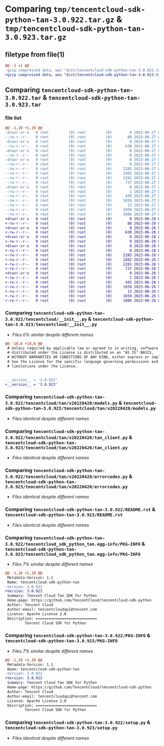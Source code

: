 # Comparing `tmp/tencentcloud-sdk-python-tan-3.0.922.tar.gz` & `tmp/tencentcloud-sdk-python-tan-3.0.923.tar.gz`

## filetype from file(1)

```diff
@@ -1 +1 @@
-gzip compressed data, was "dist/tencentcloud-sdk-python-tan-3.0.922.tar", last modified: Tue Jun 27 00:32:56 2023, max compression
+gzip compressed data, was "dist/tencentcloud-sdk-python-tan-3.0.923.tar", last modified: Wed Jun 28 00:35:24 2023, max compression
```

## Comparing `tencentcloud-sdk-python-tan-3.0.922.tar` & `tencentcloud-sdk-python-tan-3.0.923.tar`

### file list

```diff
@@ -1,19 +1,19 @@
-drwxr-xr-x   0 root         (0) root         (0)        0 2023-06-27 00:32:56.000000 tencentcloud-sdk-python-tan-3.0.922/
--rw-r--r--   0 root         (0) root         (0)       88 2023-06-27 00:32:56.000000 tencentcloud-sdk-python-tan-3.0.922/setup.cfg
-drwxr-xr-x   0 root         (0) root         (0)        0 2023-06-27 00:32:56.000000 tencentcloud-sdk-python-tan-3.0.922/tencentcloud/
--rw-r--r--   0 root         (0) root         (0)      630 2023-06-27 00:32:56.000000 tencentcloud-sdk-python-tan-3.0.922/tencentcloud/__init__.py
-drwxr-xr-x   0 root         (0) root         (0)        0 2023-06-27 00:32:56.000000 tencentcloud-sdk-python-tan-3.0.922/tencentcloud/tan/
--rw-r--r--   0 root         (0) root         (0)        0 2023-06-27 00:32:56.000000 tencentcloud-sdk-python-tan-3.0.922/tencentcloud/tan/__init__.py
-drwxr-xr-x   0 root         (0) root         (0)        0 2023-06-27 00:32:56.000000 tencentcloud-sdk-python-tan-3.0.922/tencentcloud/tan/v20220420/
--rw-r--r--   0 root         (0) root         (0)        0 2023-06-27 00:32:56.000000 tencentcloud-sdk-python-tan-3.0.922/tencentcloud/tan/v20220420/__init__.py
--rw-r--r--   0 root         (0) root         (0)     2285 2023-06-27 00:32:56.000000 tencentcloud-sdk-python-tan-3.0.922/tencentcloud/tan/v20220420/models.py
--rw-r--r--   0 root         (0) root         (0)     1892 2023-06-27 00:32:56.000000 tencentcloud-sdk-python-tan-3.0.922/tencentcloud/tan/v20220420/tan_client.py
--rw-r--r--   0 root         (0) root         (0)     2281 2023-06-27 00:32:56.000000 tencentcloud-sdk-python-tan-3.0.922/tencentcloud/tan/v20220420/errorcodes.py
--rw-r--r--   0 root         (0) root         (0)      737 2023-06-27 00:32:56.000000 tencentcloud-sdk-python-tan-3.0.922/README.rst
-drwxr-xr-x   0 root         (0) root         (0)        0 2023-06-27 00:32:56.000000 tencentcloud-sdk-python-tan-3.0.922/tencentcloud_sdk_python_tan.egg-info/
--rw-r--r--   0 root         (0) root         (0)        1 2023-06-27 00:32:56.000000 tencentcloud-sdk-python-tan-3.0.922/tencentcloud_sdk_python_tan.egg-info/dependency_links.txt
--rw-r--r--   0 root         (0) root         (0)      445 2023-06-27 00:32:56.000000 tencentcloud-sdk-python-tan-3.0.922/tencentcloud_sdk_python_tan.egg-info/SOURCES.txt
--rw-r--r--   0 root         (0) root         (0)     1659 2023-06-27 00:32:56.000000 tencentcloud-sdk-python-tan-3.0.922/tencentcloud_sdk_python_tan.egg-info/PKG-INFO
--rw-r--r--   0 root         (0) root         (0)       13 2023-06-27 00:32:56.000000 tencentcloud-sdk-python-tan-3.0.922/tencentcloud_sdk_python_tan.egg-info/top_level.txt
--rw-r--r--   0 root         (0) root         (0)     1659 2023-06-27 00:32:56.000000 tencentcloud-sdk-python-tan-3.0.922/PKG-INFO
--rw-r--r--   0 root         (0) root         (0)     1006 2023-06-27 00:32:56.000000 tencentcloud-sdk-python-tan-3.0.922/setup.py
+drwxr-xr-x   0 root         (0) root         (0)        0 2023-06-28 00:35:24.000000 tencentcloud-sdk-python-tan-3.0.923/
+-rw-r--r--   0 root         (0) root         (0)       88 2023-06-28 00:35:24.000000 tencentcloud-sdk-python-tan-3.0.923/setup.cfg
+drwxr-xr-x   0 root         (0) root         (0)        0 2023-06-28 00:35:24.000000 tencentcloud-sdk-python-tan-3.0.923/tencentcloud/
+-rw-r--r--   0 root         (0) root         (0)      630 2023-06-28 00:35:24.000000 tencentcloud-sdk-python-tan-3.0.923/tencentcloud/__init__.py
+drwxr-xr-x   0 root         (0) root         (0)        0 2023-06-28 00:35:24.000000 tencentcloud-sdk-python-tan-3.0.923/tencentcloud/tan/
+-rw-r--r--   0 root         (0) root         (0)        0 2023-06-28 00:35:24.000000 tencentcloud-sdk-python-tan-3.0.923/tencentcloud/tan/__init__.py
+drwxr-xr-x   0 root         (0) root         (0)        0 2023-06-28 00:35:24.000000 tencentcloud-sdk-python-tan-3.0.923/tencentcloud/tan/v20220420/
+-rw-r--r--   0 root         (0) root         (0)        0 2023-06-28 00:35:24.000000 tencentcloud-sdk-python-tan-3.0.923/tencentcloud/tan/v20220420/__init__.py
+-rw-r--r--   0 root         (0) root         (0)     2285 2023-06-28 00:35:24.000000 tencentcloud-sdk-python-tan-3.0.923/tencentcloud/tan/v20220420/models.py
+-rw-r--r--   0 root         (0) root         (0)     1892 2023-06-28 00:35:24.000000 tencentcloud-sdk-python-tan-3.0.923/tencentcloud/tan/v20220420/tan_client.py
+-rw-r--r--   0 root         (0) root         (0)     2281 2023-06-28 00:35:24.000000 tencentcloud-sdk-python-tan-3.0.923/tencentcloud/tan/v20220420/errorcodes.py
+-rw-r--r--   0 root         (0) root         (0)      737 2023-06-28 00:35:24.000000 tencentcloud-sdk-python-tan-3.0.923/README.rst
+drwxr-xr-x   0 root         (0) root         (0)        0 2023-06-28 00:35:24.000000 tencentcloud-sdk-python-tan-3.0.923/tencentcloud_sdk_python_tan.egg-info/
+-rw-r--r--   0 root         (0) root         (0)        1 2023-06-28 00:35:24.000000 tencentcloud-sdk-python-tan-3.0.923/tencentcloud_sdk_python_tan.egg-info/dependency_links.txt
+-rw-r--r--   0 root         (0) root         (0)      445 2023-06-28 00:35:24.000000 tencentcloud-sdk-python-tan-3.0.923/tencentcloud_sdk_python_tan.egg-info/SOURCES.txt
+-rw-r--r--   0 root         (0) root         (0)     1659 2023-06-28 00:35:24.000000 tencentcloud-sdk-python-tan-3.0.923/tencentcloud_sdk_python_tan.egg-info/PKG-INFO
+-rw-r--r--   0 root         (0) root         (0)       13 2023-06-28 00:35:24.000000 tencentcloud-sdk-python-tan-3.0.923/tencentcloud_sdk_python_tan.egg-info/top_level.txt
+-rw-r--r--   0 root         (0) root         (0)     1659 2023-06-28 00:35:24.000000 tencentcloud-sdk-python-tan-3.0.923/PKG-INFO
+-rw-r--r--   0 root         (0) root         (0)     1006 2023-06-28 00:35:24.000000 tencentcloud-sdk-python-tan-3.0.923/setup.py
```

### Comparing `tencentcloud-sdk-python-tan-3.0.922/tencentcloud/__init__.py` & `tencentcloud-sdk-python-tan-3.0.923/tencentcloud/__init__.py`

 * *Files 0% similar despite different names*

```diff
@@ -10,8 +10,8 @@
 # Unless required by applicable law or agreed to in writing, software
 # distributed under the License is distributed on an "AS IS" BASIS,
 # WITHOUT WARRANTIES OR CONDITIONS OF ANY KIND, either express or implied.
 # See the License for the specific language governing permissions and
 # limitations under the License.
 
 
-__version__ = '3.0.922'
+__version__ = '3.0.923'
```

### Comparing `tencentcloud-sdk-python-tan-3.0.922/tencentcloud/tan/v20220420/models.py` & `tencentcloud-sdk-python-tan-3.0.923/tencentcloud/tan/v20220420/models.py`

 * *Files identical despite different names*

### Comparing `tencentcloud-sdk-python-tan-3.0.922/tencentcloud/tan/v20220420/tan_client.py` & `tencentcloud-sdk-python-tan-3.0.923/tencentcloud/tan/v20220420/tan_client.py`

 * *Files identical despite different names*

### Comparing `tencentcloud-sdk-python-tan-3.0.922/tencentcloud/tan/v20220420/errorcodes.py` & `tencentcloud-sdk-python-tan-3.0.923/tencentcloud/tan/v20220420/errorcodes.py`

 * *Files identical despite different names*

### Comparing `tencentcloud-sdk-python-tan-3.0.922/README.rst` & `tencentcloud-sdk-python-tan-3.0.923/README.rst`

 * *Files identical despite different names*

### Comparing `tencentcloud-sdk-python-tan-3.0.922/tencentcloud_sdk_python_tan.egg-info/PKG-INFO` & `tencentcloud-sdk-python-tan-3.0.923/tencentcloud_sdk_python_tan.egg-info/PKG-INFO`

 * *Files 7% similar despite different names*

```diff
@@ -1,10 +1,10 @@
 Metadata-Version: 1.1
 Name: tencentcloud-sdk-python-tan
-Version: 3.0.922
+Version: 3.0.923
 Summary: Tencent Cloud Tan SDK for Python
 Home-page: https://github.com/TencentCloud/tencentcloud-sdk-python
 Author: Tencent Cloud
 Author-email: tencentcloudapi@tencent.com
 License: Apache License 2.0
 Description: ============================
         Tencent Cloud SDK for Python
```

### Comparing `tencentcloud-sdk-python-tan-3.0.922/PKG-INFO` & `tencentcloud-sdk-python-tan-3.0.923/PKG-INFO`

 * *Files 7% similar despite different names*

```diff
@@ -1,10 +1,10 @@
 Metadata-Version: 1.1
 Name: tencentcloud-sdk-python-tan
-Version: 3.0.922
+Version: 3.0.923
 Summary: Tencent Cloud Tan SDK for Python
 Home-page: https://github.com/TencentCloud/tencentcloud-sdk-python
 Author: Tencent Cloud
 Author-email: tencentcloudapi@tencent.com
 License: Apache License 2.0
 Description: ============================
         Tencent Cloud SDK for Python
```

### Comparing `tencentcloud-sdk-python-tan-3.0.922/setup.py` & `tencentcloud-sdk-python-tan-3.0.923/setup.py`

 * *Files identical despite different names*

